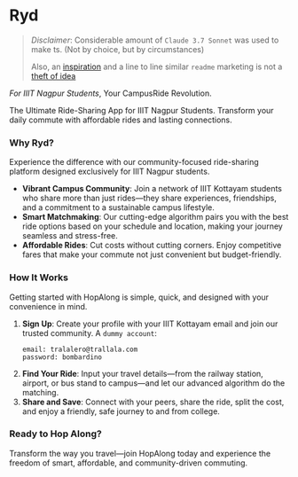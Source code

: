 # Ryd
> *Disclaimer*: Considerable amount of `Claude 3.7 Sonnet` was used to make ts. (Not by choice, but by circumstances)
> 
> Also, an [inspiration](https://github.com/NotAProton/hopalong-frontend/) and a line to line similar `readme` marketing is not a [theft of idea](https://hopalong.akshatsaraswat.in/)

*For IIIT Nagpur Students*, Your CampusRide Revolution.

The Ultimate Ride-Sharing App for IIIT Nagpur Students. Transform your daily commute with affordable rides and lasting connections.

### **Why Ryd?**
Experience the difference with our community-focused ride-sharing platform designed exclusively for IIIT Nagpur students.

- **Vibrant Campus Community**: Join a network of IIIT Kottayam students who share more than just rides—they share experiences, friendships, and a commitment to a sustainable campus lifestyle.
- **Smart Matchmaking**: Our cutting-edge algorithm pairs you with the best ride options based on your schedule and location, making your journey seamless and stress-free.
- **Affordable Rides**: Cut costs without cutting corners. Enjoy competitive fares that make your commute not just convenient but budget-friendly.

### How It Works
Getting started with HopAlong is simple, quick, and designed with your convenience in mind.
1. **Sign Up**: Create your profile with your IIIT Kottayam email and join our trusted community. A `dummy account`:
   ```
   email: tralalero@trallala.com
   password: bombardino
   ```
2. **Find Your Ride**: Input your travel details—from the railway station, airport, or bus stand to campus—and let our advanced algorithm do the matching.
3. **Share and Save**: Connect with your peers, share the ride, split the cost, and enjoy a friendly, safe journey to and from college.

### Ready to Hop Along?
Transform the way you travel—join HopAlong today and experience the freedom of smart, affordable, and community-driven commuting.
